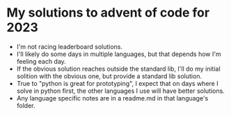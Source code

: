 # My solutions to advent of code for 2023

- I'm not racing leaderboard solutions.
- I'll likely do some days in multiple languages, but that depends how I'm feeling each day.
- If the obvious solution reaches outside the standard lib, I'll do my initial solition with the obvious one, but provide a standard lib solution.
- True to "python is great for prototyping", I expect that on days where I solve in python first, the other languages I use will have better solutions.
- Any language specific notes are in a readme.md in that language's folder.